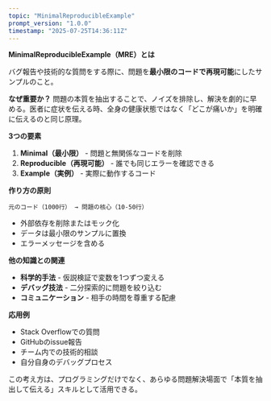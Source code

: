 ```yaml
---
topic: "MinimalReproducibleExample"
prompt_version: "1.0.0"
timestamp: "2025-07-25T14:36:11Z"
---
```


**MinimalReproducibleExample（MRE）とは**

バグ報告や技術的な質問をする際に、問題を**最小限のコードで再現可能**にしたサンプルのこと。

**なぜ重要か？**
問題の本質を抽出することで、ノイズを排除し、解決を劇的に早める。医者に症状を伝える時、全身の健康状態ではなく「どこが痛いか」を明確に伝えるのと同じ原理。

**3つの要素**
1. **Minimal（最小限）** - 問題と無関係なコードを削除
2. **Reproducible（再現可能）** - 誰でも同じエラーを確認できる
3. **Example（実例）** - 実際に動作するコード

**作り方の原則**
```
元のコード（1000行） → 問題の核心（10-50行）
```
- 外部依存を削除またはモック化
- データは最小限のサンプルに置換
- エラーメッセージを含める

**他の知識との関連**
- **科学的手法** - 仮説検証で変数を1つずつ変える
- **デバッグ技法** - 二分探索的に問題を絞り込む
- **コミュニケーション** - 相手の時間を尊重する配慮

**応用例**
- Stack Overflowでの質問
- GitHubのissue報告
- チーム内での技術的相談
- 自分自身のデバッグプロセス

この考え方は、プログラミングだけでなく、あらゆる問題解決場面で「本質を抽出して伝える」スキルとして活用できる。